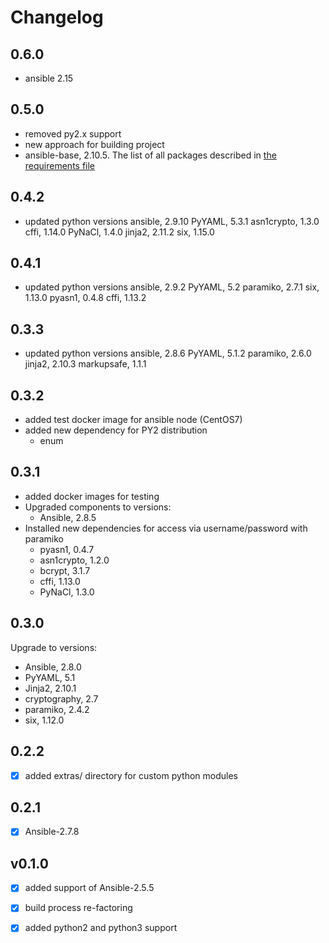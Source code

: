 # Changelog

## 0.6.0

- ansible 2.15

## 0.5.0

- removed py2.x support
- new approach for building project
- ansible-base, 2.10.5. The list of all packages described in [the requirements file](conf/requirements)

## 0.4.2

- updated python versions
    ansible, 2.9.10
    PyYAML, 5.3.1
    asn1crypto, 1.3.0
    cffi, 1.14.0
    PyNaCl, 1.4.0
    jinja2, 2.11.2
    six, 1.15.0

## 0.4.1

- updated python versions
    ansible, 2.9.2
    PyYAML, 5.2
    paramiko, 2.7.1
    six, 1.13.0
    pyasn1, 0.4.8
    cffi, 1.13.2

## 0.3.3

- updated python versions
    ansible, 2.8.6
    PyYAML, 5.1.2
    paramiko, 2.6.0
    jinja2, 2.10.3
    markupsafe, 1.1.1

## 0.3.2

- added test docker image for ansible node (CentOS7) 
- added new dependency for PY2 distribution
    - enum

## 0.3.1

- added docker images for testing
- Upgraded components to versions:
    - Ansible, 2.8.5
- Installed new dependencies for access via username/password with paramiko
    - pyasn1, 0.4.7
    - asn1crypto, 1.2.0
    - bcrypt, 3.1.7
    - cffi, 1.13.0
    - PyNaCl, 1.3.0

## 0.3.0

Upgrade to versions:

- Ansible, 2.8.0
- PyYAML, 5.1
- Jinja2, 2.10.1
- cryptography, 2.7
- paramiko, 2.4.2
- six, 1.12.0

## 0.2.2

- [x] added extras/ directory for custom python modules

## 0.2.1

- [x] Ansible-2.7.8

## v0.1.0

- [x] added support of Ansible-2.5.5
- [x] build process re-factoring
- [x] added python2 and python3 support 

